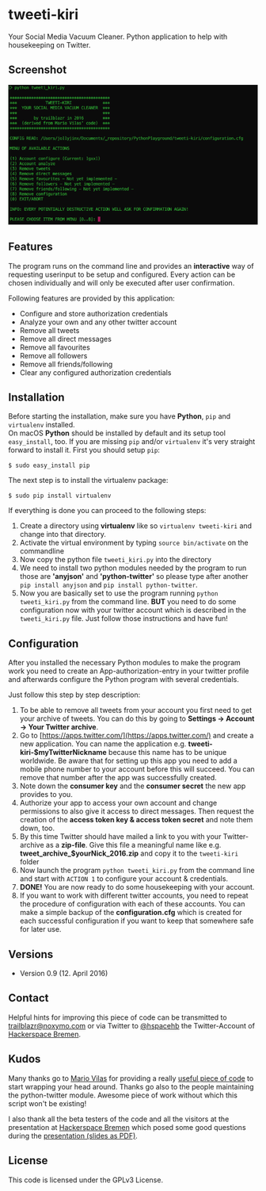 # tweeti-kiri
Your Social Media Vacuum Cleaner. Python application to help with housekeeping on Twitter.

## Screenshot
![image](https://raw.githubusercontent.com/HackerspaceBremen/tweeti-kiri/master/screenshot_tweeti_kiri_v0_9.png)

## Features
The program runs on the command line and provides an **interactive** way of requesting userinput to be setup and configured. Every action can be chosen individually and will only be executed after user confirmation.

Following features are provided by this application:

* Configure and store authorization credentials
* Analyze your own and any other twitter account
* Remove all tweets
* Remove all direct messages
* Remove all favourites
* Remove all followers
* Remove all friends/following
* Clear any configured authorization credentials

## Installation
Before starting the installation, make sure you have **Python**, `pip` and `virtualenv` installed.  
On macOS **Python** should be installed by default and its setup tool `easy_install`, too. If you are missing `pip` and/or `virtualenv` it's very straight forward to install it. First you should setup `pip`:

```
$ sudo easy_install pip
```

The next step is to install the virtualenv package:
```
$ sudo pip install virtualenv
```

If everything is done you can proceed to the following steps:

1. Create a directory using **virtualenv** like so ```virtualenv tweeti-kiri``` and change into that directory.
2. Activate the virtual environment by typing ```source bin/activate``` on the commandline
3. Now copy the python file ```tweeti_kiri.py``` into the directory
4. We need to install two python modules needed by the program to run those are **'anyjson'** and **'python-twitter'** so please type after another ```pip install anyjson``` and ```pip install python-twitter```.
5. Now you are basically set to use the program running ```python tweeti_kiri.py``` from the command line. **BUT** you need to do some configuration now with your twitter account which is described in the ```tweeti_kiri.py``` file. Just follow those instructions and have fun!

## Configuration
After you installed the necessary Python modules to make the program work you need to create an App-authorization-entry in your twitter profile and afterwards configure the Python program with several credentials.

Just follow this step by step description:

1. To be able to remove all tweets from your account you first need to get your archive of tweets. You can do this by going to **Settings -> Account -> Your Twitter archive**.
2. Go to [https://apps.twitter.com/](https://apps.twitter.com/) and create a new application. You can name the application e.g. **tweeti-kiri-$myTwitterNickname** because this name has to be unique worldwide. Be aware that for setting up this app you need to add a mobile phone number to your account before this will succeed. You can remove that number after the app was successfully created.
3. Note down the **consumer key** and the **consumer secret** the new app provides to you.
4. Authorize your app to access your own account and change permissions to also give it access to direct messages. Then request the creation of the **access token key & access token secret** and note them down, too.
5. By this time Twitter should have mailed a link to you with your Twitter-archive as a **zip-file**. Give this file a meaningful name like e.g. **tweet_archive_$yourNick_2016.zip** and copy it to the ```tweeti-kiri``` folder
6. Now launch the program ```python tweeti_kiri.py``` from the command line and start with ```ACTION 1``` to configure your account & credentials.
7. **DONE!** You are now ready to do some housekeeping with your account.
8. If you want to work with different twitter accounts, you need to repeat the procedure of configuration with each of these accounts. You can make a simple backup of the **configuration.cfg** which is created for each successful configuration if you want to keep that somewhere safe for later use.


## Versions

* Version 0.9 (12. April 2016)

## Contact

Helpful hints for improving this piece of code can be transmitted to [trailblazr@noxymo.com](mailto:trailblazr@noxymo.com) or via Twitter to [@hspacehb](http://twitter.com/@hspacehb) the Twitter-Account of [Hackerspace Bremen](https://www.hackerspace-bremen.de/).

## Kudos
Many thanks go to [Mario Vilas](https://github.com/MarioVilas) for providing a really [useful piece of code](https://breakingcode.wordpress.com/2016/04/04/how-to-clean-up-your-twitter-account/) to start wrapping your head around. Thanks go also to the people maintaining the python-twitter module. Awesome piece of work without which this script won't be existing!

I also thank all the beta testers of the code and all the visitors at the presentation at [Hackerspace Bremen](https://www.hackerspace-bremen.de) which posed some good questions during the [presentation (slides as PDF)](https://raw.githubusercontent.com/HackerspaceBremen/tweeti-kiri/master/tweeti_kiri_presentation_april_2016.pdf).

## License
This code is licensed under the GPLv3 License.



